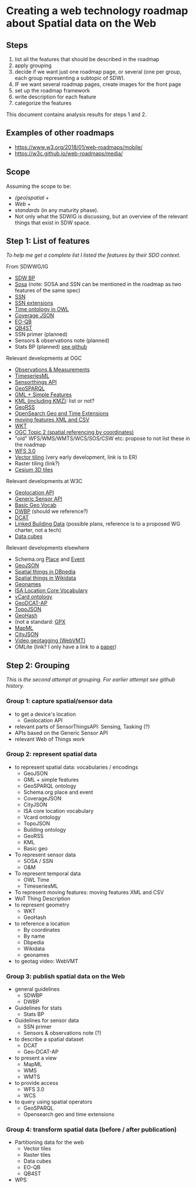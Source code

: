 # Creating a web technology roadmap about Spatial data on the Web

## Steps
1. list all the features that should be described in the roadmap
1. apply grouping
1. decide if we want just one roadmap page, or several (one per group, each group representing a subtopic of SDW).
1. IF we want several roadmap pages, create images for the front page 
1. set up the roadmap framework
1. write description for each feature
1. categorize the features 

This document contains analysis results for steps 1 and 2. 

## Examples of other roadmaps
- https://www.w3.org/2018/01/web-roadmaps/mobile/
- https://w3c.github.io/web-roadmaps/media/

## Scope
Assuming the scope to be: 
- _(geo)spatial_ +
- _Web_ + 
- _standards_ (in any maturity phase).
- Not only what the SDWIG is discussing, but an overview of the relevant things that exist in SDW space.

## Step 1: List of features
_To help me get a complete list I listed the features by their SDO context._

From SDWWG/IG
- [SDW BP](https://www.w3.org/TR/sdw-bp/)
-	[Sosa](https://www.w3.org/TR/vocab-ssn/) (note: SOSA and SSN can be mentioned in the roadmap as two features of the same spec)
-	[SSN](https://www.w3.org/TR/vocab-ssn/)
- [SSN extensions](https://w3c.github.io/sdw/proposals/ssn-extensions/)
- [Time ontology in OWL](https://www.w3.org/TR/owl-time/)
-	[Coverage JSON](http://w3c.github.io/sdw/coverage-json/)
-	[EO-QB](https://www.w3.org/TR/eo-qb/)
-	[QB4ST](https://www.w3.org/TR/qb4st/)
-	SSN primer (planned)
-	Sensors & observations note (planned)
- Stats BP (planned) [see github](https://github.com/w3c/sdw/tree/gh-pages/stats-bp)

Relevant developments at OGC
- [Observations & Measurements](http://www.opengeospatial.org/standards/om)
- [TimeseriesML](http://www.opengeospatial.org/standards/tsml)
-	[Sensorthings API](http://www.opengeospatial.org/standards/sensorthings)
-	[GeoSPARQL](http://www.opengeospatial.org/standards/geosparql)
-	[GML + Simple Features](http://www.opengeospatial.org/standards/gml)
- [KML (including KMZ)](http://www.opengeospatial.org/standards/kml): list or not? 
-	[GeoRSS](https://www.w3.org/2005/Incubator/geo/XGR-geo/)
- [OpenSearch Geo and Time Extensions](http://www.opengeospatial.org/standards/opensearchgeo)
- [moving features XML and CSV](http://www.opengeospatial.org/standards/movingfeatures)
- [WKT](https://www.iso.org/standard/63094.html)
- [OGC Topic 2 (spatial referencing by coordinates)](http://portal.opengeospatial.org/files/39049)
- "old" WFS/WMS/WMTS/WCS/SOS/CSW etc: propose to not list these in the roadmap
-	[WFS 3.0](https://cdn.rawgit.com/opengeospatial/WFS_FES/3.0.0-draft.1/docs/17-069.html)
-	[Vector tiling](http://docs.opengeospatial.org/per/17-041.html) (very early development, link is to ER) 
- Raster tiling (link?)
- [Cesium 3D tiles](https://github.com/AnalyticalGraphicsInc/3d-tiles)

Relevant developments at W3C
-	[Geolocation API](https://www.w3.org/TR/geolocation-API/)
- [Generic Sensor API](https://www.w3.org/TR/generic-sensor/)
-	[Basic Geo Vocab](https://www.w3.org/2003/01/geo/)
- [DWBP](https://www.w3.org/TR/dwbp/) (should we reference?) 
- [DCAT](https://www.w3.org/TR/vocab-dcat/)
-	[Linked Building Data](https://w3c-lbd-cg.github.io/lbd/charter/) (possible plans,  reference is to a proposed WG charter, not a tech)
- [Data cubes](https://www.w3.org/TR/vocab-data-cube/)

Relevant developments elsewhere
-	Schema.org [Place](http://schema.org/Place) and [Event](http://schema.org/Event)
-	[GeoJSON](https://tools.ietf.org/html/rfc7946)
- [Spatial things in DBpedia](http://dbpedia.org)
- [Spatial things in Wikidata](https://www.wikidata.org/)
- [Geonames](http://www.geonames.org)
- [ISA Location Core Vocabulary](https://www.w3.org/ns/locn)
- [vCard ontology](https://www.w3.org/TR/vcard-rdf/)
- [GeoDCAT-AP](https://joinup.ec.europa.eu/node/139283/)
- [TopoJSON](https://github.com/topojson/topojson)
- [GeoHash](http://geohash.org)
- (not a standard: [GPX](http://www.topografix.com/gpx.asp)
-	[MapML](https://maps4html.github.io/MapML/spec/)
- [CityJSON](http://www.cityjson.org/)
-	[Video geotagging (WebVMT)](https://w3c.github.io/sdw/proposals/geotagging/webvmt/)
- OMLite (link? I only have a link to a [paper](https://content.iospress.com/articles/semantic-web/sw214))

## Step 2: Grouping 
_This is the second attempt at grouping. For earlier attempt see github history._
### Group 1: capture spatial/sensor data
- to get a device's location
  - Geolocation API
- relevant parts of SensorThingsAPI: Sensing, Tasking (?)
- APIs based on the Generic Sensor API
- relevant Web of Things work

### Group 2: represent spatial data
- to represent spatial data: vocabularies / encodings
  - GeoJSON
  - GML + simple features
  - GeoSPARQL ontology
  - Schema.org place and event
  - CoverageJSON
  - CityJSON
  - ISA core location vocabulary
  - Vcard ontology
  - TopoJSON
  - Building ontology
  - GeoRSS
  - KML
  - Basic geo
- To represent sensor data
  - SOSA / SSN
  - O&M
- To represent temporal data
  - OWL Time
  - TimeseriesML
- To represent moving features: moving features XML and CSV
- WoT Thing Description
- to represent geometry
  - WKT
  - GeoHash
- to reference a location
  - By coordinates
  - By name
   - Dbpedia
   - Wikidata
   - geonames
- to geotag video: WebVMT

### Group 3: publish spatial data on the Web
- general guidelines
  - SDWBP
  - DWBP
- Guidelines for stats
  - Stats BP
- Guidelines for sensor data
  - SSN primer
  - Sensors & observations note (?)
- to describe a spatial dataset
  - DCAT
  - Geo-DCAT-AP
- to present a view
  - MapML
  - WMS
  - WMTS
- to provide access
  - WFS 3.0
  - WCS
- to query using spatial operators
  - GeoSPARQL
  - Opensearch geo and time extensions

### Group 4: transform spatial data (before / after publication)
- Partitioning data for the web 
  - Vector tiles
  - Raster tiles
  - Data cubes
  - EO-QB
   - QB4ST
- WPS
